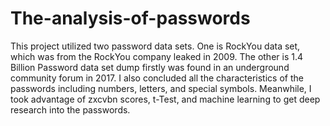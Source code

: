 # The-analysis-of-passwords
This project utilized two password data sets. One is RockYou data set, which was from the RockYou company leaked in 2009. The other is 1.4 Billion Password data set dump firstly was found in an underground community forum in 2017. I also concluded all the characteristics of the passwords including numbers, letters, and special symbols. Meanwhile, I took advantage of zxcvbn scores, t-Test, and machine learning to get deep research into the passwords.


